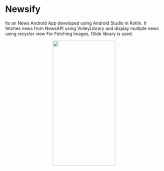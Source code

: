 # Newsify
Its an News Android App developed using Android Studio in Kotlin.
It fetches news from NewsAPI using VolleyLibrary and display multiple news using recycler view
For Fetching Images, Glide library is used.
<p align="center">
<img src = "https://user-images.githubusercontent.com/76744982/170113769-0ca25306-45e7-4232-a193-c52e0fd5236d.png" width="200" height="400"/>
 </p>
